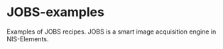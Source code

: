 # JOBS-examples
Examples of JOBS recipes. JOBS is a smart image acquisition engine in NIS-Elements.
